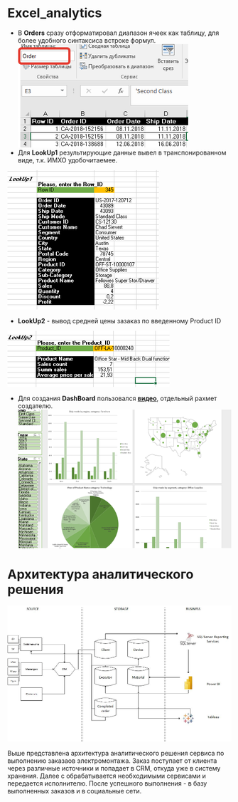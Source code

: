 # Excel_analytics

- В **Orders** сразу отформатировал диапазон ячеек как таблицу, для более удобного синтаксиса встроке формул.
![Fail download](https://github.com/gyllub/DE-101/blob/main/Module01/img/1.png "Figure 1")
- Для **LookUp1** результирующие данные вывел в транспонированном виде, т.к. ИМХО удобочитаемее.

![Fail download](https://github.com/gyllub/DE-101/blob/main/Module01/img/2.png "Figure 2")
- **LookUp2** - вывод средней цены зазаказ по введенному Product ID

![Fail download](https://github.com/gyllub/DE-101/blob/main/Module01/img/3.png "Figure 3")
- Для создания **DashBoard** пользовался [**видео**](https://www.youtube.com/watch?v=j2YIAEmRpQs&ab_channel=%D0%91%D0%B8%D0%BB%D1%8F%D0%BB%D0%A5%D0%B0%D1%81%D0%B5%D0%BD%D0%BE%D0%B2%E2%80%93Excel%2CVBA%26More), отдельный рахмет создателю.
![Fail download](https://github.com/gyllub/DE-101/blob/main/Module01/img/4.png "Figure 4")

# Архитектура аналитического решения

![Fail download](https://github.com/gyllub/DE-101/blob/main/Module01/%D0%90%D1%80%D1%85%D0%B8%D1%82%D0%B5%D0%BA%D1%82%D1%83%D1%80%D0%B0.jpg "Архитектура аналитического решения")


Выше представлена архитектура аналитического решения сервиса по выполнению заказаов электромонтажа.
Заказ поступает от клиента через различные источники и попадает в CRM, откуда уже в систему хранения. Далее с обрабатывается необходимыми сервисами и передается исполнителю. После успешного выполнения - в базу выполненных заказов и в социальные сети.